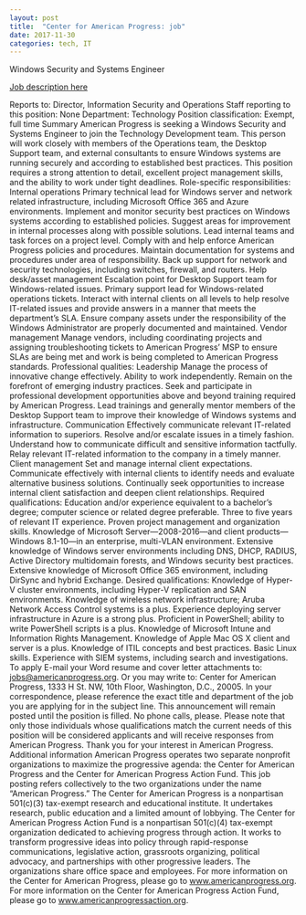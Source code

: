 ```yaml
---
layout: post
title:  "Center for American Progress: job"
date: 2017-11-30
categories: tech, IT
---
```


Windows Security and Systems Engineer

[Job description here](https://www.americanprogress.org/about/jobs/443021/windows-security-systems-engineer/)

Reports to: Director, Information Security and Operations
Staff reporting to this position: None
Department: Technology
Position classification: Exempt, full time
Summary
American Progress is seeking a Windows Security and Systems Engineer to join the Technology Development team. This person will work closely with members of the Operations team, the Desktop Support team, and external consultants to ensure Windows systems are running securely and according to established best practices.
This position requires a strong attention to detail, excellent project management skills, and the ability to work under tight deadlines.
Role-specific responsibilities:
Internal operations
Primary technical lead for Windows server and network related infrastructure, including Microsoft Office 365 and Azure environments.
Implement and monitor security best practices on Windows systems according to established policies.
Suggest areas for improvement in internal processes along with possible solutions.
Lead internal teams and task forces on a project level.
Comply with and help enforce American Progress policies and procedures.
Maintain documentation for systems and procedures under area of responsibility.
Back up support for network and security technologies, including switches, firewall, and routers.
Help desk/asset management
Escalation point for Desktop Support team for Windows-related issues.
Primary support lead for Windows-related operations tickets.
Interact with internal clients on all levels to help resolve IT-related issues and provide answers in a manner that meets the department’s SLA.
Ensure company assets under the responsibility of the Windows Administrator are properly documented and maintained.
 Vendor management
Manage vendors, including coordinating projects and assigning troubleshooting tickets to American Progress’ MSP to ensure SLAs are being met and work is being completed to American Progress standards.
Professional qualities:
Leadership
Manage the process of innovative change effectively.
Ability to work independently.
Remain on the forefront of emerging industry practices.
Seek and participate in professional development opportunities above and beyond training required by American Progress.
Lead trainings and generally mentor members of the Desktop Support team to improve their knowledge of Windows systems and infrastructure.
Communication
Effectively communicate relevant IT-related information to superiors.
Resolve and/or escalate issues in a timely fashion.
Understand how to communicate difficult and sensitive information tactfully.
Relay relevant IT-related information to the company in a timely manner.
Client management
Set and manage internal client expectations.
Communicate effectively with internal clients to identify needs and evaluate alternative business solutions.
Continually seek opportunities to increase internal client satisfaction and deepen client relationships.
Required qualifications:
Education and/or experience equivalent to a bachelor’s degree; computer science or related degree preferable.
Three to five years of relevant IT experience.
Proven project management and organization skills.
Knowledge of Microsoft Server—2008-2016—and client products—Windows 8.1-10—in an enterprise, multi-VLAN environment.
Extensive knowledge of Windows server environments including DNS, DHCP, RADIUS, Active Directory multidomain forests, and Windows security best practices.
Extensive knowledge of Microsoft Office 365 environment, including DirSync and hybrid Exchange.
Desired qualifications:
Knowledge of Hyper-V cluster environments, including Hyper-V replication and SAN environments.
Knowledge of wireless network infrastructure; Aruba Network Access Control systems is a plus.
Experience deploying server infrastructure in Azure is a strong plus.
Proficient in PowerShell; ability to write PowerShell scripts is a plus.
Knowledge of Microsoft Intune and Information Rights Management.
Knowledge of Apple Mac OS X client and server is a plus.
Knowledge of ITIL concepts and best practices.
Basic Linux skills.
Experience with SIEM systems, including search and investigations.
To apply
E-mail your Word resume and cover letter attachments to: jobs@americanprogress.org.
Or you may write to: Center for American Progress, 1333 H St. NW, 10th Floor, Washington, D.C., 20005.
In your correspondence, please reference the exact title and department of the job you are applying for in the subject line. This announcement will remain posted until the position is filled. No phone calls, please.
Please note that only those individuals whose qualifications match the current needs of this position will be considered applicants and will receive responses from American Progress.
Thank you for your interest in American Progress.
Additional information
American Progress operates two separate nonprofit organizations to maximize the progressive agenda: the Center for American Progress and the Center for American Progress Action Fund. This job posting refers collectively to the two organizations under the name “American Progress.” The Center for American Progress is a nonpartisan 501(c)(3) tax-exempt research and educational institute. It undertakes research, public education and a limited amount of lobbying. The Center for American Progress Action Fund is a nonpartisan 501(c)(4) tax-exempt organization dedicated to achieving progress through action. It works to transform progressive ideas into policy through rapid-response communications, legislative action, grassroots organizing, political advocacy, and partnerships with other progressive leaders. The organizations share office space and employees.
For more information on the Center for American Progress, please go to www.americanprogress.org. For more information on the Center for American Progress Action Fund, please go to www.americanprogressaction.org.

